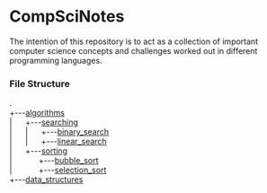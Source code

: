 # CompSciNotes

The intention of this repository is to act as a collection of important computer science concepts and challenges worked out in different programming languages.


### File Structure

.  
+---[algorithms](https://github.com/SebetheWombat/CompSciNotes/tree/master/algorithms)  
|&nbsp;&nbsp;&nbsp;&nbsp;&nbsp;&nbsp;+---[searching](https://github.com/SebetheWombat/CompSciNotes/tree/master/algorithms/searching)  
|&nbsp;&nbsp;&nbsp;&nbsp;&nbsp;&nbsp;|&nbsp;&nbsp;&nbsp;&nbsp;&nbsp;&nbsp;+---[binary_search](https://github.com/SebetheWombat/CompSciNotes/tree/master/algorithms/searching/binary_search)  
|&nbsp;&nbsp;&nbsp;&nbsp;&nbsp;&nbsp;|&nbsp;&nbsp;&nbsp;&nbsp;&nbsp;&nbsp;+---[linear_search](https://github.com/SebetheWombat/CompSciNotes/tree/master/algorithms/searching/linear_search)  
|&nbsp;&nbsp;&nbsp;&nbsp;&nbsp;&nbsp;+---[sorting](https://github.com/SebetheWombat/CompSciNotes/tree/master/algorithms/sorting)  
|&nbsp;&nbsp;&nbsp;&nbsp;&nbsp;&nbsp;&nbsp;&nbsp;&nbsp;&nbsp;&nbsp;&nbsp;+---[bubble_sort](https://github.com/SebetheWombat/CompSciNotes/tree/master/algorithms/sorting/bubble_sort)  
|&nbsp;&nbsp;&nbsp;&nbsp;&nbsp;&nbsp;&nbsp;&nbsp;&nbsp;&nbsp;&nbsp;&nbsp;+---[selection_sort](https://github.com/SebetheWombat/CompSciNotes/tree/master/algorithms/sorting/selection_sort)  
+---[data_structures](https://github.com/SebetheWombat/CompSciNotes/tree/master/data_structures)